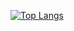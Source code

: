 [![Top Langs](https://github-readme-stats.vercel.app/api/top-langs/?username=pav3l-abramov&show_icons=true&theme=radical)](https://github.com/anuraghazra/github-readme-stats)
